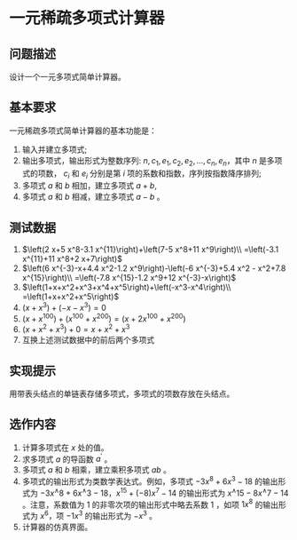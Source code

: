 # 一元稀疏多项式计算器

## 问题描述

设计一个一元多项式简单计算器。

## 基本要求

一元稀疏多项式简单计算器的基本功能是：

1. 输入并建立多项式;
2. 输出多项式，输出形式为整数序列: $n, c_1, e_1, c_2, e_2, \ldots, c_n, e_n$，其中 $n$ 是多项式的项数， $c_i$ 和 $e_i$ 分别是第 $i$ 项的系数和指数，序列按指数降序排列;
3. 多项式 $a$ 和 $b$ 相加，建立多项式 $a+b$,
4. 多项式 $a$ 和 $b$ 相减，建立多项式 $a-b$ 。

## 测试数据

1. $\left(2 x+5 x^8-3.1 x^{11}\right)+\left(7-5 x^8+11 x^9\right)\\ =\left(-3.1 x^{11}+11 x^8+2 x+7\right)$
2. $\left(6 x^{-3}-x+4.4 x^2-1.2 x^9\right)-\left(-6 x^{-3}+5.4 x^2 - x^2+7.8 x^{15}\right)\\ =\left(-7.8 x^{15}-1.2 x^9+12 x^{-3}-x\right)$
3. $\left(1+x+x^2+x^3+x^4+x^5\right)+\left(-x^3-x^4\right)\\ =\left(1+x+x^2+x^5\right)$
4. $\left(x+x^3\right)+\left(-x-x^3\right)=0$
5. $\left(x+x^{100}\right)+\left(x^{100}+x^{200}\right)=\left(x+2 x^{100}+x^{200}\right)$
6. $\left(x+x^2+x^3\right)+0=x+x^2+x^3$
7. 互换上述测试数据中的前后两个多项式

## 实现提示

用带表头结点的单链表存储多项式，多项式的项数存放在头结点。

## 选作内容

1. 计算多项式在 $x$ 处的值。
2. 求多项式 $a$ 的导函数 $a^{\prime}$ 。
3. 多项式 $a$ 和 $b$ 相乘，建立乘积多项式 $a b$ 。
4. 多项式的输出形式为类数学表达式。例如，多项式 $-3 x^8+6 x^3-18$ 的输出形式为 $-3 x^{\wedge} 8+6 x^{\wedge} 3-18，x^{15}+(-8) x^7-14$ 的输出形式为 $x^{\wedge} 15-8 x^{\wedge} 7-14$ 。注意，系数值为 1 的非零次项的输出形式中略去系数 $1$ ，如项 $1 x^8$ 的输出形式为 $x^6$，项 $-1 x^3$ 的输出形式为 $-x^3$ 。
5. 计算器的仿真界面。
